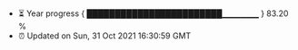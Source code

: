 - ⏳ Year progress { ████████████████████████▁▁▁▁▁▁ } 83.20 %
- ⏰ Updated on Sun, 31 Oct 2021 16:30:59 GMT

